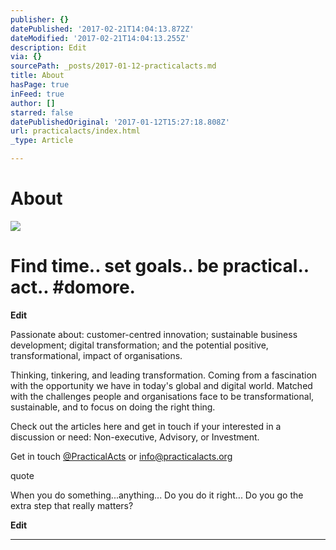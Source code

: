 ```yaml
---
publisher: {}
datePublished: '2017-02-21T14:04:13.872Z'
dateModified: '2017-02-21T14:04:13.255Z'
description: Edit
via: {}
sourcePath: _posts/2017-01-12-practicalacts.md
title: About
hasPage: true
inFeed: true
author: []
starred: false
datePublishedOriginal: '2017-01-12T15:27:18.808Z'
url: practicalacts/index.html
_type: Article

---
```

# About
![](https://the-grid-user-content.s3-us-west-2.amazonaws.com/78227fa6-dfb9-4618-bf3c-f3e08628bc97.png)

# Find time.. set goals.. be practical.. act.. \#domore.

**Edit**

Passionate about: customer-centred innovation; sustainable business development; digital transformation; and the potential positive, transformational, impact of organisations.

Thinking, tinkering, and leading transformation. Coming from a fascination with the opportunity we have in today's global and digital world. Matched with the challenges people and organisations face to be transformational, sustainable, and to focus on doing the right thing.

Check out the articles here and get in touch if your interested in a discussion or need: Non-executive, Advisory, or Investment.

Get in touch [@PracticalActs][0] or info@practicalacts.org

quote

When you do something...anything... Do you do it right... Do you go the extra step that really matters?

**Edit**

---



[0]: https://twitter.com/PracticalActs "Twitter"